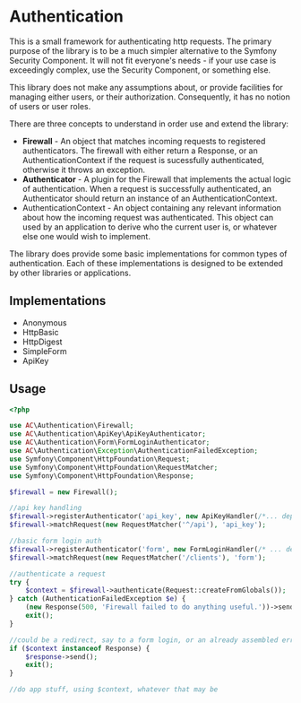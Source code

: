 # Authentication #

This is a small framework for authenticating http requests.  The primary purpose of the library is to be a much simpler alternative to the Symfony Security Component.  It will not fit everyone's needs - if your use case is exceedingly complex, use the Security Component, or something else.

This library does not make any assumptions about, or provide facilities for managing either users, or their authorization.  Consequently, it has no notion of users or user roles.

There are three concepts to understand in order use and extend the library:

* **Firewall** - An object that matches incoming requests to registered authenticators.  The firewall with either return a Response, or an AuthenticationContext if the request is sucessfully authenticated, otherwise it throws an exception.
* **Authenticator** - A plugin for the Firewall that implements the actual logic of authentication.  When a request is successfully authenticated, an Authenticator should return an instance of an AuthenticationContext.
* AuthenticationContext - An object containing any relevant information about how the incoming request was authenticated.  This object can used by an application to derive who the current user is, or whatever else one would wish to implement.

The library does provide some basic implementations for common types of authentication.  Each of these implementations is designed to be extended by other libraries or applications.

## Implementations ##

* Anonymous
* HttpBasic
* HttpDigest
* SimpleForm
* ApiKey

## Usage ##

```php
<?php

use AC\Authentication\Firewall;
use AC\Authentication\ApiKey\ApiKeyAuthenticator;
use AC\Authentication\Form\FormLoginAuthenticator;
use AC\Authentication\Exception\AuthenticationFailedException;
use Symfony\Component\HttpFoundation\Request;
use Symfony\Component\HttpFoundation\RequestMatcher;
use Symfony\Component\HttpFoundation\Response;

$firewall = new Firewall();

//api key handling
$firewall->registerAuthenticator('api_key', new ApiKeyHandler(/*... deps ...*/));
$firewall->matchRequest(new RequestMatcher('^/api'), 'api_key');

//basic form login auth
$firewall->registerAuthenticator('form', new FormLoginHandler(/* ... deps ... */));
$firewall->matchRequest(new RequestMatcher('/clients'), 'form');

//authenticate a request
try {
    $context = $firewall->authenticate(Request::createFromGlobals());
} catch (AuthenticationFailedException $e) {
    (new Response(500, 'Firewall failed to do anything useful.'))->send();
    exit();
}

//could be a redirect, say to a form login, or an already assembled error response
if ($context instanceof Response) {
    $response->send();
    exit();
}

//do app stuff, using $context, whatever that may be
```